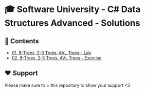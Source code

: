 # :mortar_board: Software University - C# Data Structures Advanced - Solutions

## :orange_book: Contents 
* [01. B-Trees, 2-3 Trees, AVL Trees - Lab](https://github.com/vassdeniss/software-university-courses/tree/master/csharp-data-structures-advanced/01.BTrees23TreesAVLTrees) 
* [02. B-Trees, 2-3 Trees, AVL Trees - Exercise](https://github.com/vassdeniss/software-university-courses/tree/master/csharp-data-structures-advanced/02.BTrees23TreesAVLTreesExercise) 

## :heart: Support
Please make sure to :star: this repository to show your support <3